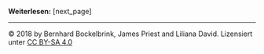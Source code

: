 

**Weiterlesen:** [next_page]

---

© 2018 by Bernhard Bockelbrink, James Priest and Liliana David. Lizensiert unter [CC BY-SA 4.0](/license/)
